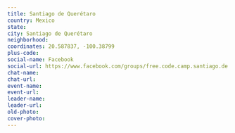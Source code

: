 ```yaml
---
title: Santiago de Querétaro
country: Mexico
state: 
city: Santiago de Querétaro
neighborhood: 
coordinates: 20.587837, -100.38799
plus-code:
social-name: Facebook
social-url: https://www.facebook.com/groups/free.code.camp.santiago.de.queretaro
chat-name:
chat-url:
event-name:
event-url:
leader-name:
leader-url:
old-photo: 
cover-photo:
---
```


